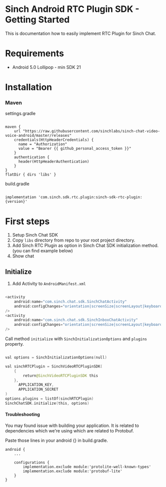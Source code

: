 

# Sinch Android RTC Plugin SDK - Getting Started



This is documentation how to easily implement RTC Plugin for Sinch Chat.



# Requirements



- Android 5.0 Lollipop - min SDK 21



# Installation



### Maven



settings.gradle

```

maven {
	url "https://raw.githubusercontent.com/sinchlabs/sinch-chat-video-voice-android/master/releases"
	credentials(HttpHeaderCredentials) {
	  name = "Authorization"
	  value = "Bearer {{ github_personal_access_token }}"
	}
	authentication {
	  header(HttpHeaderAuthentication)
	}
}
flatDir { dirs 'libs' }

```



build.gradle

```

implementation 'com.sinch.sdk.rtc.plugin:sinch-sdk-rtc-plugin:{version}'

```



# First steps



1. Setup Sinch Chat SDK
2. Copy `libs` directory from repo to your root project directory.
3. Add Sinch RTC Plugin as option in Sinch Chat SDK initialization method. (you can find example below)
4. Show chat

## Initialize



1. Add Activity to `AndroidManifest.xml`



```kotlin

<activity
    android:name="com.sinch.chat.sdk.SinchChatActivity"
    android:configChanges="orientation|screenSize|screenLayout|keyboardHidden"
/>
<activity
    android:name="com.sinch.chat.sdk.SinchInboxChatActivity"
    android:configChanges="orientation|screenSize|screenLayout|keyboardHidden"
/>
```



Call method `initialize` with `SinchInitializationOptions` and `plugins` property.



```swift

val options = SinchInitializationOptions(null)

val sinchRTCPlugin = SinchVideoRTCPluginSDK(
	{
		return@SinchVideoRTCPluginSDK this
	},
	  APPLICATION_KEY,
	  APPLICATION_SECRET
)
options.plugins = listOf(sinchRTCPlugin)
SinchChatSDK.initialize(this, options)
```


#### Troubleshooting

You may found issue with building your application. It is related to dependencies which we're using which are related to Protobuf.

Paste those lines in your android {} in build.gradle.


```
android {
    ...

    configurations {
        implementation.exclude module:'protolite-well-known-types'
        implementation.exclude module:'protobuf-lite'
    }
}

```

